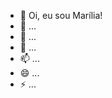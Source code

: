 - 👋 Oi, eu sou Marília!
- 👀 ...
- 🌱 ...
- 💞️ ...
- 📫 ...
- 😄 ...
- ⚡ ...

<!---
mariliia/mariliia is a ✨ special ✨ repository because its `README.md` (this file) appears on your GitHub profile.
You can click the Preview link to take a look at your changes.
--->
